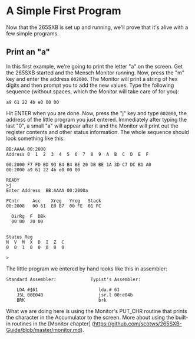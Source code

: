 # A Simple First Program

Now that the 265SXB is set up and running, we'll prove that it's alive with a
few simple programs.

## Print an "a"

In this first example, we're going to print the letter "a" on the screen. Get
the 265SXB started and the Mensch Monitor running. Now, press the "m" key and
enter the address ```002000```. The Monitor will print a string of hex digits
and then prompt you to add the new values. Type the following sequence (without
spaces, which the Monitor will take care of for you):
```
a9 61 22 4b e0 00 00
```
Hit ENTER when you are done. Now, press the "j" key and type ```002000```, the
address of the little program you just entered. Immediately after typing the
last "0", a small "a" will appear after it and the Monitor will print out the
register contents and other status information. The whole sequence should look
something like this:
```
BB:AAAA 00:2000
Address 0  1  2  3  4  5  6  7  8  9  A  B  C  D  E  F  

00:2000 F7 FD BD 93 B4 B4 BE 20 DB BE 1A 3D C7 DC B1 A0 
00:2000 a9 61 22 4b e0 00 00 

READY
>j  
Enter Address  BB:AAAA 00:2000a

PCntr     Acc    Xreg   Yreg   Stack
00:2008   00 61  E0 B7  00 FE  01 FC  

  DirRg  F  DBk
  00 00  20 00  


Status Reg
N  V  M  X  D  I  Z  C
0  0  1  0  0  0  0  0  

>

```
The little program we entered by hand looks like this in assembler:
```
Standard Assembler:             Typist's Assembler:

    LDA #$61                       lda.# 61
    JSL 00E04B                     jsr.l 00:e04b
    BRK                            brk
```
What we are doing here is using the Monitor's PUT_CHR routine that prints the
character in the Accumulator to the screen. More about using the built-in
routines in the [Monitor chapter]
(https://github.com/scotws/265SXB-Guide/blob/master/monitor.md).

